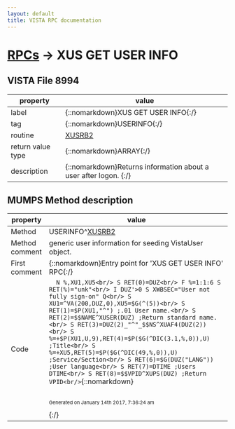 ```yaml
---
layout: default
title: VISTA RPC documentation
---
```




# [RPCs](TableOfContent.md) &#8594; XUS GET USER INFO 


 ## VISTA File 8994 


 property | value 
--- | --- 
 label | {::nomarkdown}XUS GET USER INFO{:/}
 tag | {::nomarkdown}USERINFO{:/}
 routine | [XUSRB2](http://code.osehra.org/dox/Routine_XUSRB2_source.html)
 return value type | {::nomarkdown}ARRAY{:/}
 description | {::nomarkdown}Returns information about a user after logon. {:/}


## MUMPS Method description

 property | value 
 --- | --- 
 Method | USERINFO^[XUSRB2](http://code.osehra.org/dox/Routine_XUSRB2_source.html)
 Method comment | generic user information for seeding VistaUser object.
 First comment | {::nomarkdown}Entry point for 'XUS GET USER INFO' RPC{:/}
 Code | ```  N %,XU1,XU5<br/> S RET(0)=DUZ<br/> F %=1:1:6 S RET(%)="unk"<br/> I DUZ'>0 S XWBSEC="User not fully sign-on" Q<br/> S XU1=^VA(200,DUZ,0),XU5=$G(^(5))<br/> S RET(1)=$P(XU1,"^") ;.01 User name.<br/> S RET(2)=$$NAME^XUSER(DUZ) ;Return standard name.<br/> S RET(3)=DUZ(2)_"^"_$$NS^XUAF4(DUZ(2))<br/> S %=+$P(XU1,U,9),RET(4)=$P($G(^DIC(3.1,%,0)),U) ;Title<br/> S %=+XU5,RET(5)=$P($G(^DIC(49,%,0)),U) ;Service/Section<br/> S RET(6)=$G(DUZ("LANG")) ;User language<br/> S RET(7)=DTIME ;Users DTIME<br/> S RET(8)=$$VPID^XUPS(DUZ) ;Return VPID<br/>```{::nomarkdown} <br/><br/><p style="font-size: 11px">Generated on January 14th 2017, 7:36:24 am</p>{:/}